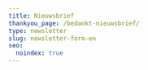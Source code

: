 ```yaml
---
title: Nieuwsbrief
thankyou_page: /bedankt-nieuwsbrief/
type: newsletter
slug: newsletter-form-en
seo:
  noindex: true
---
```

